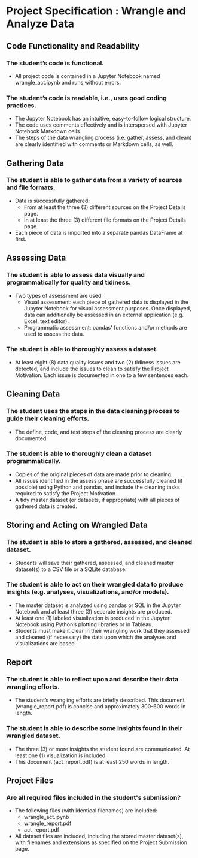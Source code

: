 # Project Specification : Wrangle and Analyze Data

## Code Functionality and Readability
### The student’s code is functional.
- All project code is contained in a Jupyter Notebook named wrangle_act.ipynb and runs without errors.

### The student’s code is readable, i.e., uses good coding practices.
- The Jupyter Notebook has an intuitive, easy-to-follow logical structure. 
- The code uses comments effectively and is interspersed with Jupyter Notebook Markdown cells. 
- The steps of the data wrangling process (i.e. gather, assess, and clean) are clearly identified with comments or Markdown cells, as well.


## Gathering Data
### The student is able to gather data from a variety of sources and file formats.
- Data is successfully gathered:
   - From at least the three (3) different sources on the Project Details page.
   - In at least the three (3) different file formats on the Project Details page.
- Each piece of data is imported into a separate pandas DataFrame at first.

## Assessing Data
### The student is able to assess data visually and programmatically for quality and tidiness.
- Two types of assessment are used:
   - Visual assessment: each piece of gathered data is displayed in the Jupyter Notebook for visual assessment purposes. Once displayed, data can additionally be assessed in an external application (e.g. Excel, text editor).
   - Programmatic assessment: pandas' functions and/or methods are used to assess the data.

### The student is able to thoroughly assess a dataset.
- At least eight (8) data quality issues and two (2) tidiness issues are detected, and include the issues to clean to satisfy the Project Motivation. Each issue is documented in one to a few sentences each.



## Cleaning Data
### The student uses the steps in the data cleaning process to guide their cleaning efforts.
- The define, code, and test steps of the cleaning process are clearly documented.

### The student is able to thoroughly clean a dataset programmatically.
- Copies of the original pieces of data are made prior to cleaning.
- All issues identified in the assess phase are successfully cleaned (if possible) using Python and pandas, and include the cleaning tasks required to satisfy the Project Motivation.
- A tidy master dataset (or datasets, if appropriate) with all pieces of gathered data is created.


## Storing and Acting on Wrangled Data
### The student is able to store a gathered, assessed, and cleaned dataset.
- Students will save their gathered, assessed, and cleaned master dataset(s) to a CSV file or a SQLite database.

### The student is able to act on their wrangled data to produce insights (e.g. analyses, visualizations, and/or models).
- The master dataset is analyzed using pandas or SQL in the Jupyter Notebook and at least three (3) separate insights are produced.
- At least one (1) labeled visualization is produced in the Jupyter Notebook using Python’s plotting libraries or in Tableau.
- Students must make it clear in their wrangling work that they assessed and cleaned (if necessary) the data upon which the analyses and visualizations are based.


## Report

### The student is able to reflect upon and describe their data wrangling efforts.
- The student’s wrangling efforts are briefly described. This document (wrangle_report.pdf) is concise and approximately 300-600 words in length.

### The student is able to describe some insights found in their wrangled dataset.
- The three (3) or more insights the student found are communicated. At least one (1) visualization is included.
- This document (act_report.pdf) is at least 250 words in length.

## Project Files
### Are all required files included in the student's submission?
- The following files (with identical filenames) are included:
   - wrangle_act.ipynb
   - wrangle_report.pdf
   - act_report.pdf
- All dataset files are included, including the stored master dataset(s), with filenames and extensions as specified on the Project Submission page.
